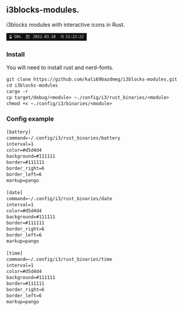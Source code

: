 ## i3blocks-modules.
i3blocks modules with interactive icons in Rust.

<img src="i3blocks-modules.png"></img>

### Install
You will need to install rust and nerd-fonts.
```
git clone https://github.com/kali69bazdmeg/i3blocks-modules.git
cd i3blocks-modules
cargo -r
cp target/debug/<module> ~./config/i3/rust_binaries/<module>
chmod +x ~./config/i3/binaries/<module>
```

### Config example
```
[battery]
command=~/.config/i3/rust_binaries/battery
interval=1
color=#d5d4d4
background=#111111
border=#111111
border_right=6
border_left=6
markup=pango

[date]
command=~/.config/i3/rust_binaries/date
interval=1
color=#d5d4d4
background=#111111
border=#111111
border_right=6
border_left=6
markup=pango

[time]
command=~/.config/i3/rust_binaries/time
interval=1
color=#d5d4d4
background=#111111
border=#111111
border_right=6
border_left=6
markup=pango
```
